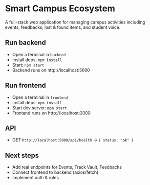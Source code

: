 # Smart Campus Ecosystem

A full-stack web application for managing campus activities including events, feedbacks, lost & found items, and student voice.

## Run backend

- Open a terminal in `backend`
- Install deps: `npm install`
- Start: `npm start`
- Backend runs on http://localhost:5000

## Run frontend

- Open a terminal in `frontend`
- Install deps: `npm install`
- Start dev server: `npm start`
- Frontend runs on http://localhost:3000

## API

- GET `http://localhost:5000/api/health` → `{ status: "ok" }`

## Next steps

- Add real endpoints for Events, Track Vault, Feedbacks
- Connect frontend to backend (axios/fetch)
- Implement auth & roles
